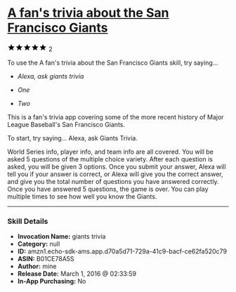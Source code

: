 # [A fan's trivia about the San Francisco Giants](http://alexa.amazon.com/#skills/amzn1.echo-sdk-ams.app.d70a5d71-729a-41c9-bacf-ce62fa520c79)
![5 stars](../../images/ic_star_black_18dp_1x.png)![5 stars](../../images/ic_star_black_18dp_1x.png)![5 stars](../../images/ic_star_black_18dp_1x.png)![5 stars](../../images/ic_star_black_18dp_1x.png)![5 stars](../../images/ic_star_black_18dp_1x.png) 2

To use the A fan's trivia about the San Francisco Giants skill, try saying...

* *Alexa, ask giants trivia*

* *One*

* *Two*

This is a fan's trivia app covering some of the more recent history of Major League Baseball's San Francisco Giants. 

To start, try saying...
Alexa, ask Giants Trivia.

World Series info, player info, and team info are all covered. You will be asked 5 questions of the multiple choice variety. After each question is asked, you will be given 3 options. Once you submit your answer, Alexa will tell you if your answer is correct, or Alexa will give you the correct answer, and give you the total number of questions you have answered correctly. Once you have answered 5 questions, the game is over. 
You can play multiple times to see how well you know the Giants.

***

### Skill Details

* **Invocation Name:** giants trivia
* **Category:** null
* **ID:** amzn1.echo-sdk-ams.app.d70a5d71-729a-41c9-bacf-ce62fa520c79
* **ASIN:** B01CE78A5S
* **Author:** mine
* **Release Date:** March 1, 2016 @ 02:33:59
* **In-App Purchasing:** No
